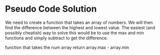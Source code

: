 # Pseudo Code Solution

We need to create a function that takes an array of numbers. We will then find the difference between the highest and lowest value. The easiest (and possibly cheatish) way to solve this would be to use the max and min functions and simply subtract to get the difference. 

function that takes the num array 
  return array.max - array.min